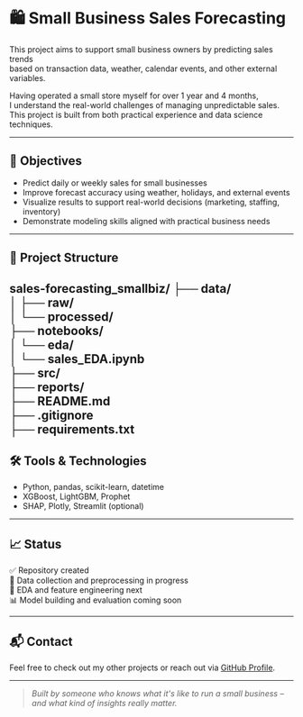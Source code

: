# 🛍️ Small Business Sales Forecasting

This project aims to support small business owners by predicting sales trends  
based on transaction data, weather, calendar events, and other external variables.

Having operated a small store myself for over 1 year and 4 months,  
I understand the real-world challenges of managing unpredictable sales.  
This project is built from both practical experience and data science techniques.

---

## 🎯 Objectives

- Predict daily or weekly sales for small businesses
- Improve forecast accuracy using weather, holidays, and external events
- Visualize results to support real-world decisions (marketing, staffing, inventory)
- Demonstrate modeling skills aligned with practical business needs

---

## 🧱 Project Structure

sales-forecasting_smallbiz/
├── data/                  
│   ├── raw/              
│   └── processed/         
├── notebooks/           
│   └── eda/               
│       └── sales_EDA.ipynb    
├── src/                   
├── reports/              
├── README.md             
├── .gitignore             
├── requirements.txt       
---

## 🛠️ Tools & Technologies

- Python, pandas, scikit-learn, datetime
- XGBoost, LightGBM, Prophet
- SHAP, Plotly, Streamlit (optional)

---

## 📈 Status

✅ Repository created  
🔄 Data collection and preprocessing in progress  
🧪 EDA and feature engineering next  
📊 Model building and evaluation coming soon

---

## 📬 Contact

Feel free to check out my other projects or reach out via [GitHub Profile](https://github.com/hojjang98).

---

> *Built by someone who knows what it's like to run a small business – and what kind of insights really matter.*
